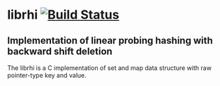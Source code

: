 # librhi [![Build Status](https://travis-ci.com/reshifr/rhi.svg?branch=master)](https://travis-ci.com/reshifr/rhi)

## Implementation of linear probing hashing with backward shift deletion

The librhi is a C implementation of set and map data structure with raw pointer-type key and value.